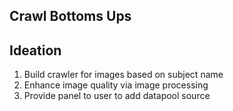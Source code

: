 ## Crawl Bottoms  Ups
<u></u>

## Ideation

1. Build crawler for images based on subject name 
2. Enhance image quality via image processing 
3. Provide panel to user to add datapool source 
